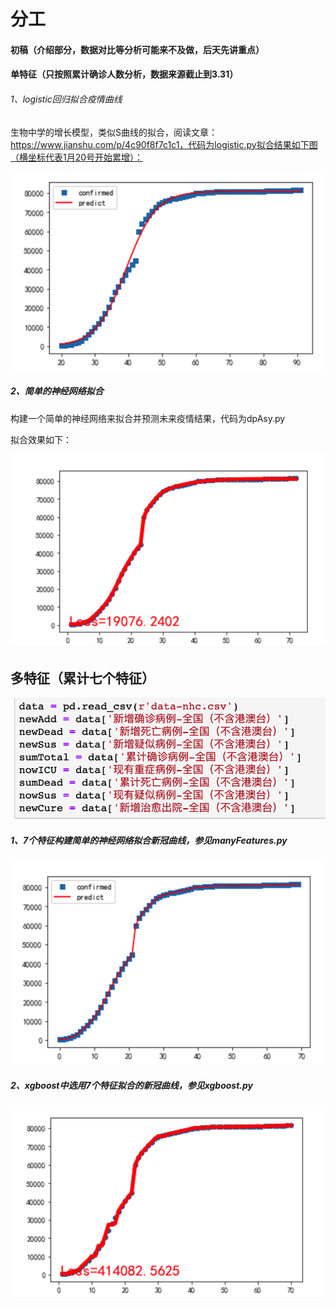 # 分工

#### 初稿（介绍部分，数据对比等分析可能来不及做，后天先讲重点）

#### 单特征（只按照累计确诊人数分析，数据来源截止到3.31）

###### 1、logistic回归拟合疫情曲线

生物中学的增长模型，类似S曲线的拟合，阅读文章：https://www.jianshu.com/p/4c90f8f7c1c1，代码为logistic.py拟合结果如下图（横坐标代表1月20号开始累增）：

![image-20200511221956915](images/1.png)

##### 2、简单的神经网络拟合

构建一个简单的神经网络来拟合并预测未来疫情结果，代码为dpAsy.py

拟合效果如下：

![image-20200511222051196](images/2.png)

## 多特征（累计七个特征）

![image-20200511222819455](images/3.png)

##### 1、7个特征构建简单的神经网络拟合新冠曲线，参见manyFeatures.py

![image-20200511222840659](images/4.png)

##### 2、xgboost中选用7个特征拟合的新冠曲线，参见xgboost.py

![image-20200511223007798](images/5.png)